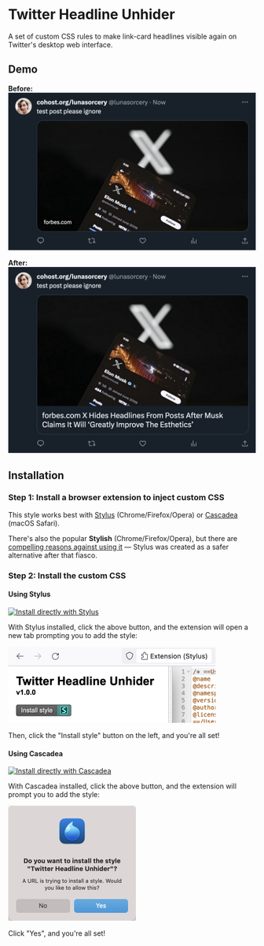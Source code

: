 # Twitter Headline Unhider

A set of custom CSS rules to make link-card headlines visible again on Twitter's desktop web interface.

## Demo

**Before:**  
<img src="docs/before.png" width="600px" alt="Screenshot of a tweet with a link card; the headline is not visible" />

**After:**  
<img src="docs/after.png" width="600px" alt="Screenshot of a tweet with a link card; the headline is now visible below the hero image" />

## Installation

### Step 1: Install a browser extension to inject custom CSS

This style works best with [Stylus](https://github.com/openstyles/stylus) (Chrome/Firefox/Opera) or [Cascadea](https://cascadea.app/) (macOS Safari).

There's also the popular **Stylish** (Chrome/Firefox/Opera), but there are [compelling reasons against using it](https://robertheaton.com/2018/08/16/stylish-is-back-and-you-still-shouldnt-use-it/) — Stylus was created as a safer alternative after that fiasco.

### Step 2: Install the custom CSS

#### Using Stylus

[![Install directly with Stylus](https://img.shields.io/badge/Install%20directly%20with-Stylus-00adad.svg)](https://raw.githubusercontent.com/lunasorcery/twitter-headline-unhider/main/twitter-headline-unhider.user.css)

With Stylus installed, click the above button, and the extension will open a new tab prompting you to add the style:

<img src="docs/stylus-add.png" width="422px" alt="Screenshot showing Stylus's UI for adding a new style" />

Then, click the "Install style" button on the left, and you're all set!

#### Using Cascadea

[![Install directly with Cascadea](https://img.shields.io/badge/Install%20directly%20with-Cascadea-387ed6.svg)](https://raw.githubusercontent.com/lunasorcery/twitter-headline-unhider/main/twitter-headline-unhider.user.css)

With Cascadea installed, click the above button, and the extension will prompt you to add the style:

<img src="docs/cascadea-add.png" width="260px" alt="Screenshot of Cascadea's prompt asking the user if they want to install the style.">

Click "Yes", and you're all set!
